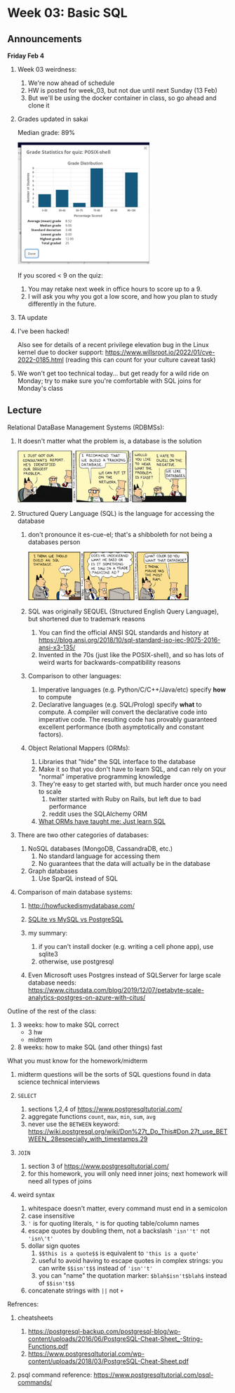 # Week 03: Basic SQL

## Announcements

**Friday Feb 4**

1. Week 03 weirdness:
    1. We're now ahead of schedule
    1. HW is posted for week_03, but not due until next Sunday (13 Feb)
    1. But we'll be using the docker container in class, so go ahead and clone it

1. Grades updated in sakai

   Median grade: 89%

   <img src=posix-quiz.png width=300px />

   If you scored < 9 on the quiz:
   1. You may retake next week in office hours to score up to a 9.
   1. I will ask you why you got a low score, and how you plan to study differently in the future.

1. TA update

1. I've been hacked!

   Also see for details of a recent privilege elevation bug in the Linux kernel due to docker support: <https://www.willsroot.io/2022/01/cve-2022-0185.html> (reading this can count for your culture caveat task)

1. We won't get too technical today... but get ready for a wild ride on Monday; try to make sure you're comfortable with SQL joins for Monday's class

## Lecture

Relational DataBase Management Systems (RDBMSs):

1. It doesn't matter what the problem is, a database is the solution

   <img src=dilbert2.jpeg width=80% />

1. Structured Query Language (SQL) is the language for accessing the database
    1. don't pronounce it es-cue-el; that's a shibboleth for not being a databases person

       <img src=dilbert.gif width=80% />

    1. SQL was originally SEQUEL (Structured English Query Language), but shortened due to trademark reasons
        1. You can find the official ANSI SQL standards and history at https://blog.ansi.org/2018/10/sql-standard-iso-iec-9075-2016-ansi-x3-135/
        1. Invented in the 70s (just like the POSIX-shell), and so has lots of weird warts for backwards-compatibility reasons
    1. Comparison to other languages:
        1. Imperative languages (e.g. Python/C/C++/Java/etc) specify **how** to compute 
        1. Declarative languages (e.g. SQL/Prolog) specify **what** to compute.
           A compiler will convert the declarative code into imperative code.
           The resulting code has provably guaranteed excellent performance (both asymptotically and constant factors).
    1. Object Relational Mappers (ORMs):
        1. Libraries that "hide" the SQL interface to the database
        1. Make it so that you don't have to learn SQL, and can rely on your "normal" imperative programming knowledge
        1. They're easy to get started with, but much harder once you need to scale
            1. twitter started with Ruby on Rails, but left due to bad performance
            1. reddit uses the SQLAlchemy ORM
        1. [What ORMs have taught me: Just learn SQL](https://news.ycombinator.com/item?id=24845300)

1. There are two other categories of databases:
    1. NoSQL databases (MongoDB, CassandraDB, etc.)
        1. No standard language for accessing them
        1. No guarantees that the data will actually be in the database
    1. Graph databases
        1. Use SparQL instead of SQL

1. Comparison of main database systems:
    1. http://howfuckedismydatabase.com/
    1. [SQLite vs MySQL vs PostgreSQL](https://www.digitalocean.com/community/tutorials/sqlite-vs-mysql-vs-postgresql-a-comparison-of-relational-database-management-systems)
    1. my summary:
        1. if you can't install docker (e.g. writing a cell phone app), use sqlite3 
        1. otherwise, use postgresql

    1. Even Microsoft uses Postgres instead of SQLServer for large scale database needs: https://www.citusdata.com/blog/2019/12/07/petabyte-scale-analytics-postgres-on-azure-with-citus/

<!--
Important stories:

1. Junior dev given API keys and deletes the database: https://www.reddit.com/r/cscareerquestions/comments/6ez8ag/accidentally_destroyed_production_database_on/
-->

Outline of the rest of the class:
1. 3 weeks: how to make SQL correct
    - 3 hw
    - midterm
1. 8 weeks: how to make SQL (and other things) fast

What you must know for the homework/midterm

1. midterm questions will be the sorts of SQL questions found in data science technical interviews

1. `SELECT`
    1. sections 1,2,4 of https://www.postgresqltutorial.com/
    1. aggregate functions `count`, `max`, `min`, `sum`, `avg`
    1. never use the `BETWEEN` keyword: https://wiki.postgresql.org/wiki/Don%27t_Do_This#Don.27t_use_BETWEEN_.28especially_with_timestamps.29

1. `JOIN`
    1. section 3 of https://www.postgresqltutorial.com/
    1. for this homework, you will only need inner joins; next homework will need all types of joins
    <!--
    1. the "standard" explanation of joins uses venn diagrams, but this is technically not correct since relations are not sets; see: https://blog.jooq.org/2016/07/05/say-no-to-venn-diagrams-when-explaining-joins/
    1. joins memes

       <a href=https://www.reddit.com/r/ProgrammerHumor/comments/a0qp9x/this_ones_for_all_the_sql_developers_out_there/><img src=joins.jpg /></a>

       <img src=cmcqtycmbmg51.jpg width=600px />
       -->

1. weird syntax
    1. whitespace doesn't matter, every command must end in a semicolon
    1. case insensitive
    1. `'` is for quoting literals, `"` is for quoting table/column names
    1. escape quotes by doubling them, not a backslash `'isn''t'` not `'isn\'t'`
    1. dollar sign quotes
        1. `$$this is a quote$$` is equivalent to `'this is a quote'`
        1. useful to avoid having to escape quotes in complex strings: you can write `$$isn't$$` instead of `'isn''t'`
        1. you can "name" the quotation marker: `$blah$isn't$blah$` instead of `$$isn't$$`
    1. concatenate strings with `||` not `+`


Refrences:
1. cheatsheets
    1. https://postgresql-backup.com/postgresql-blog/wp-content/uploads/2016/06/PostgreSQL-Cheat-Sheet_-String-Functions.pdf
    1. https://www.postgresqltutorial.com/wp-content/uploads/2018/03/PostgreSQL-Cheat-Sheet.pdf

1. psql command reference: https://www.postgresqltutorial.com/psql-commands/
